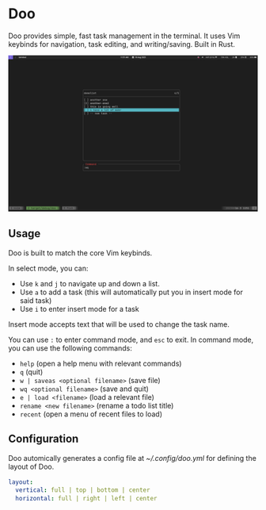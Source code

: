 # Doo

Doo provides simple, fast task management in the terminal. It uses Vim keybinds for navigation, task editing, and writing/saving. Built in Rust.

![image info](./images/doo_1.png)

## Usage

Doo is built to match the core Vim keybinds. 

In select mode, you can:
- Use `k` and `j` to navigate up and down a list.
- Use `a` to add a task (this will automatically put you in insert mode for said task)
- Use `i` to enter insert mode for a task

Insert mode accepts text that will be used to change the task name.

You can use `:` to enter command mode, and `esc` to exit.
In command mode, you can use the following commands:
- `help` (open a help menu with relevant commands)
- `q` (quit)
- `w | saveas <optional filename>` (save file)
- `wq <optional filename>` (save and quit)
- `e | load <filename>` (load a relevant file)
- `rename <new filename>` (rename a todo list title)
- `recent` (open a menu of recent files to load)

## Configuration

Doo automically generates a config file at _~/.config/doo.yml_ for defining the layout of Doo.

```yml
layout:
  vertical: full | top | bottom | center
  horizontal: full | right | left | center
```
